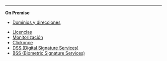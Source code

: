 <!-- markdownlint-disable-next-line first-line-heading
**Saas**
- [Introducción](introduction)
 -->
---

**On Premise**

* [Dominios y direcciones](/es/cloud/ips)
<!--* [Home](/)-->
* [Licencias](/es/license/license)
* [Monitorización](/es/monitor/monitor)
* [Clickonce](/es/clickonce/clickonce)
* [DSS (Digital Signature Services)](/es/dss/installation-guide)
* [BSS (Biometric Signature Services)](/es/bss/installation-guide)
<!--* [Biosigner](/es-es/biosigner)-->
